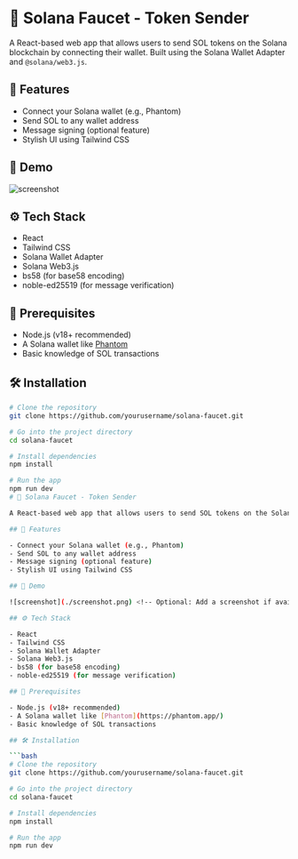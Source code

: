 # 🔁 Solana Faucet - Token Sender

A React-based web app that allows users to send SOL tokens on the Solana blockchain by connecting their wallet. Built using the Solana Wallet Adapter and `@solana/web3.js`.

## 🚀 Features

- Connect your Solana wallet (e.g., Phantom)
- Send SOL to any wallet address
- Message signing (optional feature)
- Stylish UI using Tailwind CSS

## 📸 Demo

![screenshot](./screenshot.png) <!-- Optional: Add a screenshot if available -->

## ⚙️ Tech Stack

- React
- Tailwind CSS
- Solana Wallet Adapter
- Solana Web3.js
- bs58 (for base58 encoding)
- noble-ed25519 (for message verification)

## 🧠 Prerequisites

- Node.js (v18+ recommended)
- A Solana wallet like [Phantom](https://phantom.app/)
- Basic knowledge of SOL transactions

## 🛠️ Installation

```bash
# Clone the repository
git clone https://github.com/yourusername/solana-faucet.git

# Go into the project directory
cd solana-faucet

# Install dependencies
npm install

# Run the app
npm run dev
# 🔁 Solana Faucet - Token Sender

A React-based web app that allows users to send SOL tokens on the Solana blockchain by connecting their wallet. Built using the Solana Wallet Adapter and `@solana/web3.js`.

## 🚀 Features

- Connect your Solana wallet (e.g., Phantom)
- Send SOL to any wallet address
- Message signing (optional feature)
- Stylish UI using Tailwind CSS

## 📸 Demo

![screenshot](./screenshot.png) <!-- Optional: Add a screenshot if available -->

## ⚙️ Tech Stack

- React
- Tailwind CSS
- Solana Wallet Adapter
- Solana Web3.js
- bs58 (for base58 encoding)
- noble-ed25519 (for message verification)

## 🧠 Prerequisites

- Node.js (v18+ recommended)
- A Solana wallet like [Phantom](https://phantom.app/)
- Basic knowledge of SOL transactions

## 🛠️ Installation

```bash
# Clone the repository
git clone https://github.com/yourusername/solana-faucet.git

# Go into the project directory
cd solana-faucet

# Install dependencies
npm install

# Run the app
npm run dev
